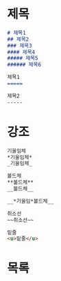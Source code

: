 # 제목
```md
# 제목1
## 제목2
### 제목3
#### 제목4
##### 제목5
###### 제목6

제목1
=====

제목2
-----
```

# 강조
```md
기울임체
*기울임체*
_기울임체_

볼드체
**볼드체**
__볼드체__

__*기울임*볼드체__

취소선
~~취소선~~

밑줄
<u>밑줄</u>
```

# 목록
